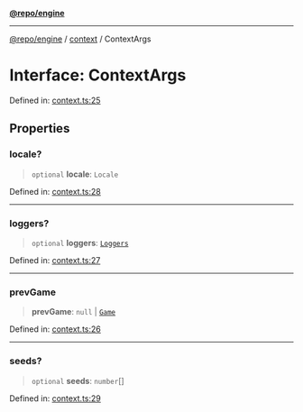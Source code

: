 [**@repo/engine**](../../README.md)

***

[@repo/engine](../../modules.md) / [context](../README.md) / ContextArgs

# Interface: ContextArgs

Defined in: [context.ts:25](https://github.com/alexqguo/drinking-board-game-v3/blob/1123a2491488adcd1534d1bcc4d95b9a9f0d7a43/packages/engine/src/context.ts#L25)

## Properties

### locale?

> `optional` **locale**: `Locale`

Defined in: [context.ts:28](https://github.com/alexqguo/drinking-board-game-v3/blob/1123a2491488adcd1534d1bcc4d95b9a9f0d7a43/packages/engine/src/context.ts#L28)

***

### loggers?

> `optional` **loggers**: [`Loggers`](Loggers.md)

Defined in: [context.ts:27](https://github.com/alexqguo/drinking-board-game-v3/blob/1123a2491488adcd1534d1bcc4d95b9a9f0d7a43/packages/engine/src/context.ts#L27)

***

### prevGame

> **prevGame**: `null` \| [`Game`](../../gamestate/type-aliases/Game.md)

Defined in: [context.ts:26](https://github.com/alexqguo/drinking-board-game-v3/blob/1123a2491488adcd1534d1bcc4d95b9a9f0d7a43/packages/engine/src/context.ts#L26)

***

### seeds?

> `optional` **seeds**: `number`[]

Defined in: [context.ts:29](https://github.com/alexqguo/drinking-board-game-v3/blob/1123a2491488adcd1534d1bcc4d95b9a9f0d7a43/packages/engine/src/context.ts#L29)
